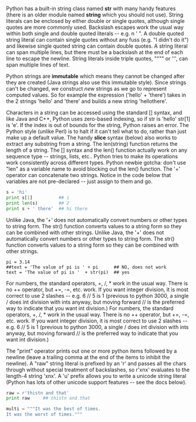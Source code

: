 Python has a built-in string class named **str** with many handy features (there is an older module named **string** which you should not use). String literals can be enclosed by either double or single quotes, although single quotes are more commonly used. Backslash escapes work the usual way within both single and double quoted literals -- e.g. n ' ". A double quoted string literal can contain single quotes without any fuss (e.g. "I didn't do it") and likewise single quoted string can contain double quotes. A string literal can span multiple lines, but there must be a backslash at the end of each line to escape the newline. String literals inside triple quotes, """" or ''', can span multiple lines of text.

Python strings are **immutable** which means they cannot be changed after they are created (Java strings also use this immutable style). Since strings can't be changed, we construct *new* strings as we go to represent computed values. So for example the expression ('hello' + 'there') takes in the 2 strings 'hello' and 'there' and builds a new string 'hellothere'.

Characters in a string can be accessed using the standard [] syntax, and like Java and C++, Python uses zero-based indexing, so if str is 'hello' str[1] is 'e'. If the index is out of bounds for the string, Python raises an error. The Python style (unlike Perl) is to halt if it can't tell what to do, rather than just make up a default value. The handy **slice** syntax (below) also works to extract any substring from a string. The len(string) function returns the length of a string. The [] syntax and the len() function actually work on any sequence type -- strings, lists, etc.. Python tries to make its operations work consistently across different types. Python newbie gotcha: don't use "len" as a variable name to avoid blocking out the len() function. The '+' operator can concatenate two strings. Notice in the code below that variables are not pre-declared -- just assign to them and go.

```python
s = 'hi'
print s[1]          ## i
print len(s)        ## 2
print s + ' there'  ## hi there
```

Unlike Java, the '+' does not automatically convert numbers or other types to string form. The str() function converts values to a string form so they can be combined with other strings.
Unlike Java, the '+' does not automatically convert numbers or other types to string form. The str() function converts values to a string form so they can be combined with other strings.
    
```   
pi = 3.14
##text = 'The value of pi is ' + pi      ## NO, does not work
text = 'The value of pi is '  + str(pi)  ## yes
```

For numbers, the standard operators, +, /, * work in the usual way. There is no ++ operator, but +=, -=, etc. work. If you want integer division, it is most correct to use 2 slashes -- e.g. 6 // 5 is 1 (previous to python 3000, a single / does int division with ints anyway, but moving forward // is the preferred way to indicate that you want int division.)
For numbers, the standard operators, +, /, * work in the usual way. There is no ++ operator, but +=, -=, etc. work. If you want integer division, it is most correct to use 2 slashes -- e.g. 6 // 5 is 1 (previous to python 3000, a single / does int division with ints anyway, but moving forward // is the preferred way to indicate that you want int division.)

The "print" operator prints out one or more python items followed by a newline (leave a trailing comma at the end of the items to inhibit the newline). A "raw" string literal is prefixed by an 'r' and passes all the chars through without special treatment of backslashes, so r'xnx' evaluates to the length-4 string 'xnx'. A 'u' prefix allows you to write a unicode string literal (Python has lots of other unicode support features -- see the docs below).

```python
raw = r'thistn and that'
print raw     ## thistn and that

multi = """It was the best of times.
It was the worst of times."""
```
